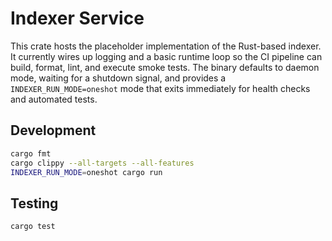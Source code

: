 # Indexer Service

This crate hosts the placeholder implementation of the Rust-based indexer. It currently wires up logging and a basic runtime loop so the CI pipeline can build, format, lint, and execute smoke tests. The binary defaults to daemon mode, waiting for a shutdown signal, and provides a `INDEXER_RUN_MODE=oneshot` mode that exits immediately for health checks and automated tests.

## Development

```bash
cargo fmt
cargo clippy --all-targets --all-features
INDEXER_RUN_MODE=oneshot cargo run
```

## Testing

```bash
cargo test
```

